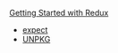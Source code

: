 [Getting Started with Redux](http://https://egghead.io/courses/getting-started-with-redux)


* [expect](https://github.com/mjackson/expect)
* [UNPKG](https://unpkg.com)
